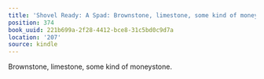 ```yaml
---
title: 'Shovel Ready: A Spad: Brownstone, limestone, some kind of moneystone.'
position: 374
book_uuid: 221b699a-2f28-4412-bce8-31c5bd0c9d7a
location: '207'
source: kindle
---
```


Brownstone, limestone, some kind of moneystone.